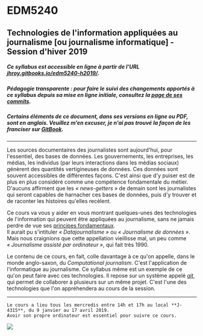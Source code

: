 # EDM5240
## Technologies de l'information appliquées au journalisme [ou journalisme informatique] - Session d'hiver 2019

##### Ce syllabus est accessible en ligne à partir de l'URL [jhroy.gitbooks.io/edm5240-h2019/](https://jhroy.gitbooks.io/edm5240-h2019/).
##### Pédagogie transparente&nbsp;: pour faire le suivi des changements apportés à ce syllabus depuis sa mise en ligne initiale, consultez la [page de ses *commits*](https://github.com/jhroy/syllabus-EDM5240-H2019/commits/master).
##### Certains éléments de ce document, dans ses versions en ligne ou PDF, sont en anglais. Veuillez m'en excuser, je n'ai pas trouvé la façon de les franciser sur [GitBook](https://www.gitbook.com).

-----

Les sources documentaires des journalistes sont aujourd'hui, pour l'essentiel, des bases de données. Les gouvernements, les entreprises, les médias, les individus (par leurs interactions dans les médias sociaux) génèrent des quantités vertigineuses de données. Ces données sont souvent accessibles de différentes façons. C'est ainsi que d'y puiser est de plus en plus considéré comme une compétence fondamentale du métier. D'aucuns affirment que les *«&nbsp;news-getters&nbsp;»* de demain sont les journalistes qui seront capables de harnacher ces bases de données, puis d'y trouver et de raconter les histoires qu'elles recèlent.

Ce cours va vous y aider en vous montrant quelques-unes des technologies de l'information qui peuvent être appliquées au journalisme, sans ne jamais perdre de vue ses [principes fondamentaux](http://www.gallimard.fr/Catalogue/GALLIMARD/Folio/Folio-actuel/Principes-du-journalisme).<br>
Il aurait pu s'intituler _«&nbsp;Datajournalisme&nbsp;»_ ou _«&nbsp;Journalisme de données&nbsp;»_. Mais nous craignions que cette appellation vieillisse mal, un peu comme _«&nbsp;Journalisme assisté par ordinateur&nbsp;»_, qui fait très 1990.

Le contenu de ce cours, en fait, colle davantage à ce qu'on appelle, dans le monde anglo-saxon, du *Computational journalism*. C'est l'application de l'informatique au journalisme. Ce syllabus même est un exemple de ce qu'on peut faire avec ces technologies. Il repose sur un système appelé [*git*](https://fr.wikipedia.org/wiki/Git), qui permet de collaborer à plusieurs sur un même projet. C'est l'une des technologies que l'on appréhendera au cours de la session.

-----

```Le cours a lieu tous les mercredis entre 14h et 17h au local **J-4315**, du 9 janvier au 17 avril 2019.```
<br>```Avoir son propre ordinateur est essentiel pour suivre ce cours.```

![](/assets/LogoUQAM.png)
